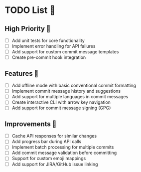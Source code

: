 # TODO List 📝

## High Priority 🚨
- [ ] Add unit tests for core functionality
- [ ] Implement error handling for API failures
- [ ] Add support for custom commit message templates
- [ ] Create pre-commit hook integration

## Features 🌟
- [ ] Add offline mode with basic conventional commit formatting
- [ ] Implement commit message history and suggestions
- [ ] Add support for multiple languages in commit messages
- [ ] Create interactive CLI with arrow key navigation
- [ ] Add support for commit message signing (GPG)

## Improvements 🔧
- [ ] Cache API responses for similar changes
- [ ] Add progress bar during API calls
- [ ] Implement batch processing for multiple commits
- [ ] Add commit message validation before committing
- [ ] Support for custom emoji mappings
- [ ] Add support for JIRA/GitHub issue linking
